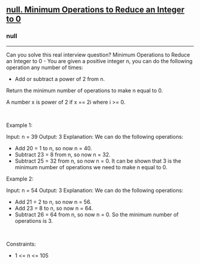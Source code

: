 <h2><a href="https://leetcode.com/problems/minimum-operations-to-reduce-an-integer-to-0/">null. Minimum Operations to Reduce an Integer to 0</a></h2><h3>null</h3><hr>Can you solve this real interview question? Minimum Operations to Reduce an Integer to 0 - You are given a positive integer n, you can do the following operation any number of times:

 * Add or subtract a power of 2 from n.

Return the minimum number of operations to make n equal to 0.

A number x is power of 2 if x == 2i where i >= 0.

 

Example 1:


Input: n = 39
Output: 3
Explanation: We can do the following operations:
- Add 20 = 1 to n, so now n = 40.
- Subtract 23 = 8 from n, so now n = 32.
- Subtract 25 = 32 from n, so now n = 0.
It can be shown that 3 is the minimum number of operations we need to make n equal to 0.


Example 2:


Input: n = 54
Output: 3
Explanation: We can do the following operations:
- Add 21 = 2 to n, so now n = 56.
- Add 23 = 8 to n, so now n = 64.
- Subtract 26 = 64 from n, so now n = 0.
So the minimum number of operations is 3.


 

Constraints:

 * 1 <= n <= 105